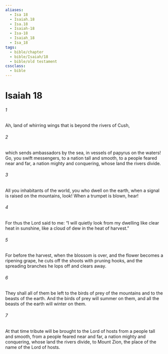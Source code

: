 ```yaml
---
aliases:
  - Isa 18
  - Isaiah.18
  - Isa.18
  - Isaiah-18
  - Isa-18
  - Isaiah_18
  - Isa_18
tags:
  - bible/chapter
  - bible/Isaiah/18
  - bible/old testament
cssclass:
  - bible
---
```


# Isaiah 18

###### 1
Ah, land of whirring wings that is beyond the rivers of Cush,
###### 2
which sends ambassadors by the sea, in vessels of papyrus on the waters! Go, you swift messengers, to a nation tall and smooth, to a people feared near and far, a nation mighty and conquering, whose land the rivers divide.
###### 3
All you inhabitants of the world, you who dwell on the earth, when a signal is raised on the mountains, look! When a trumpet is blown, hear!
###### 4
For thus the Lord said to me: “I will quietly look from my dwelling like clear heat in sunshine, like a cloud of dew in the heat of harvest.”
###### 5
For before the harvest, when the blossom is over, and the flower becomes a ripening grape, he cuts off the shoots with pruning hooks, and the spreading branches he lops off and clears away.
###### 6
They shall all of them be left to the birds of prey of the mountains and to the beasts of the earth. And the birds of prey will summer on them, and all the beasts of the earth will winter on them.
###### 7
At that time tribute will be brought to the Lord of hosts from a people tall and smooth, from a people feared near and far, a nation mighty and conquering, whose land the rivers divide, to Mount Zion, the place of the name of the Lord of hosts.


